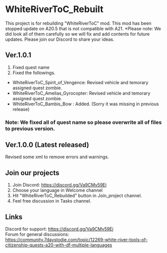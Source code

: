 # WhiteRiverToC_Rebuilt
This project is for rebuilding "WhiteRiverToC" mod. This mod has been stopped update on A20.5 that is not compatible with A21.
*Please note: We did look all of them carefully so we will fix and add contents for future updates. Please join our Discord to share your ideas.

## Ver.1.0.1
1. Fixed quest name
2. Fixed the followings.
- WhiteRiverToC_Spirit_of_Vengence: Revised vehicle and temorary assigned quest zombie.
- WhiteRiverToC_Amelias_Gyrocopter: Revised vehicle and temorary assigned quest zombie.
- WhiteRiverToC_Bambis_Bow ​​​​​​: Added. (Sorry it was missing in previous release)​

### Note: We fixed all of quest name so please overwrite all of files to previous version.

## Ver.1.0.0 (Latest released)
Revised some xml to remove errors and warnings. <br>

## Join our projects
1. Join Discord: https://discord.gg/Va9CMv59Ej
2. Choose your language in Welcome channel
3. Hit "WhiteRiverToC_Rebuilded" button in Join_project channel.
4. Feel free discussion in Tasks channel.  

## Links
Discord for support: https://discord.gg/Va9CMv59Ej<br>
Forum for general discussions: https://community.7daystodie.com/topic/12269-white-river-tools-of-citizenship-quests-a20-with-df-multiple-languages<br>
